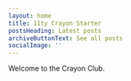 ```yaml
---
layout: home
title: 11ty Crayon Starter 
postsHeading: Latest posts
archiveButtonText: See all posts
socialImage: ''
---
```

Welcome to the Crayon Club.
